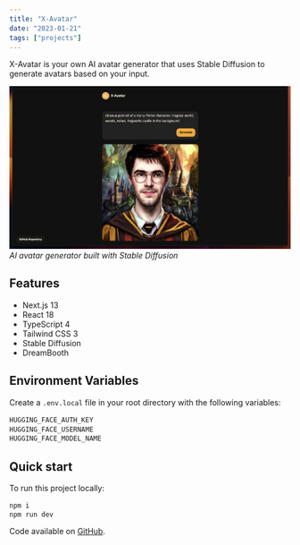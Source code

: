 ```yaml
---
title: "X-Avatar"
date: "2023-01-21"
tags: ["projects"]
---
```


X-Avatar is your own AI avatar generator that uses Stable Diffusion to generate avatars based on your input.

![AI avatar generator built with Stable Diffusion](1.png)
_AI avatar generator built with Stable Diffusion_

## Features

- Next.js 13
- React 18
- TypeScript 4
- Tailwind CSS 3
- Stable Diffusion
- DreamBooth

## Environment Variables

Create a `.env.local` file in your root directory with the following variables:

```markdown
HUGGING_FACE_AUTH_KEY
HUGGING_FACE_USERNAME
HUGGING_FACE_MODEL_NAME
```

## Quick start

To run this project locally:

```shell
npm i
npm run dev
```

Code available on [GitHub](https://github.com/eneax/x-avatar).
